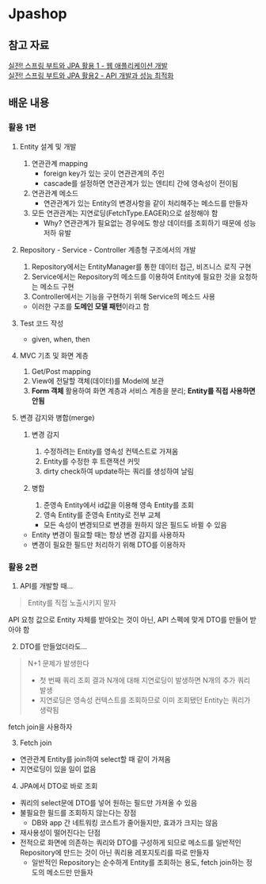 # Jpashop

## 참고 자료

[실전! 스프링 부트와 JPA 활용 1 - 웹 애플리케이션 개발](https://www.inflearn.com/course/%EC%8A%A4%ED%94%84%EB%A7%81%EB%B6%80%ED%8A%B8-JPA-%ED%99%9C%EC%9A%A9-1/)<br>
[실전! 스프링 부트와 JPA 활용2 - API 개발과 성능 최적화](https://www.inflearn.com/course/%EC%8A%A4%ED%94%84%EB%A7%81%EB%B6%80%ED%8A%B8-JPA-API%EA%B0%9C%EB%B0%9C-%EC%84%B1%EB%8A%A5%EC%B5%9C%EC%A0%81%ED%99%94#)<br>

## 배운 내용

### 활용 1편

1. Entity 설계 및 개발
    1. 연관관계 mapping
        - foreign key가 있는 곳이 연관관계의 주인
        - cascade를 설정하면 연관관계가 있는 엔티티 간에 영속성이 전이됨
    2. 연관관계 메소드
        - 연관관계가 있는 Entity의 변경사항을 같이 처리해주는 메소드를 만들자
    3. 모든 연관관계는 지연로딩(FetchType.EAGER)으로 설정해야 함
        - Why? 연관관계가 필요없는 경우에도 항상 데이터를 조회하기 때문에 성능 저하 유발
2. Repository - Service - Controller 계층형 구조에서의 개발
    1. Repository에서는 EntityManager를 통한 데이터 접근, 비즈니스 로직 구현
    2. Service에서는 Repository의 메소드를 이용하여 Entity에 필요한 것을 요청하는 메소드 구현
    3. Controller에서는 기능을 구현하기 위해 Service의 메소드 사용

    - 이러한 구조를 **도메인 모델 패턴**이라고 함
3. Test 코드 작성
    - given, when, then
4. MVC 기초 및 화면 계층
    1. Get/Post mapping
    2. View에 전달할 객체(데이터)를 Model에 보관
    3. **Form 객체** 활용하여 화면 계층과 서비스 계층을 분리; **Entity를 직접 사용하면 안됨**
5. 변경 감지와 병합(merge)
    1. 변경 감지
        1. 수정하려는 Entity를 영속성 컨텍스트로 가져옴
        2. Entity를 수정한 후 트랜잭션 커밋
        3. dirty check하여 update하는 쿼리를 생성하여 날림
    2. 병합
        1. 준영속 Entity에서 id값을 이용해 영속 Entity를 조회
        2. 영속 Entity를 준영속 Entity로 전부 교체

        - 모든 속성이 변경되므로 변경을 원하지 않은 필드도 바뀔 수 있음

    - Entity 변경이 필요할 때는 항상 변경 감지를 사용하자
    - 변경이 필요한 필드만 처리하기 위해 DTO를 이용하자

### 활용 2편

1. API를 개발할 때...

> Entity를 직접 노출시키지 말자

API 요청 값으로 Entity 자체를 받아오는 것이 아닌, API 스펙에 맞게 DTO를 만들어 받아야 함

2. DTO를 만들었더라도...

> N+1 문제가 발생한다<br>
> * 첫 번째 쿼리 조회 결과 N개에 대해 지연로딩이 발생하면 N개의 추가 쿼리 발생
> * 지연로딩은 영속성 컨텍스트를 조회하므로 이미 조회됐던 Entity는 쿼리가 생략됨

fetch join을 사용하자

3. Fetch join

- 연관관계 Entity를 join하여 select할 때 같이 가져옴
- 지연로딩이 있을 일이 없음

4. JPA에서 DTO로 바로 조회

- 쿼리의 select문에 DTO를 넣어 원하는 필드만 가져올 수 있음
- 불필요한 필드를 조회하지 않는다는 장점
    - DB와 app 간 네트워킹 코스트가 줄어들지만, 효과가 크지는 않음
- 재사용성이 떨어진다는 단점
- 전적으로 화면에 의존하는 쿼리와 DTO를 구성하게 되므로 메소드를 일반적인 Repository에 만드는 것이 아닌 쿼리용 레포지토리를 따로 만들자
    - 일반적인 Repository는 순수하게 Entity를 조회하는 용도, fetch join하는 정도의 메소드만 만들자